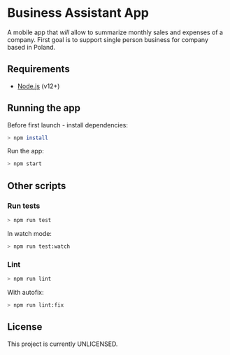 # Business Assistant App

A mobile app that _will_ allow to summarize monthly sales and expenses of a company. First goal is to support single person business for company based in Poland.

## Requirements

- [Node.js](https://nodejs.org/en/) (v12+)

## Running the app

Before first launch - install dependencies:

```sh
> npm install
```

Run the app:

```sh
> npm start
```

## Other scripts

### Run tests

```sh
> npm run test
```

In watch mode:

```sh
> npm run test:watch
```

### Lint

```sh
> npm run lint
```

With autofix:

```sh
> npm run lint:fix
```

## License

This project is currently UNLICENSED.
